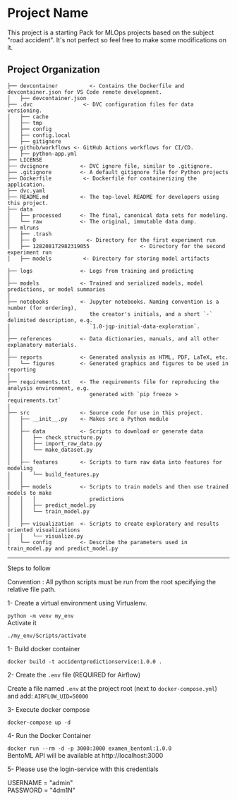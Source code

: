 Project Name
==============================

This project is a starting Pack for MLOps projects based on the subject "road accident". It's not perfect so feel free to make some modifications on it.

Project Organization
------------
    ├── devcontainer          <- Contains the Dockerfile and devcontainer.json for VS Code remote development.
    │   ├── devcontainer.json
    ├── .dvc                <- DVC configuration files for data versioning.
    │   ├── cache
    │   ├── tmp
    │   ├── config
    │   ├── config.local
    │   ├── gitignore
    ├── github/workflows <- GitHub Actions workflows for CI/CD.
    │   ├── python-app.yml 
    ├── LICENSE
    ├── dvcignore          <- DVC ignore file, similar to .gitignore.
    ├── .gitignore         <- A default gitignore file for Python projects
    ├── Dockerfile          <- Dockerfile for containerizing the application.
    ├── dvc.yaml 
    ├── README.md          <- The top-level README for developers using this project.
    ├── data
    │   ├── processed      <- The final, canonical data sets for modeling.
    │   └── raw            <- The original, immutable data dump.
    ├── mlruns
    │   ├── .trash
    │   ├── 0                <- Directory for the first experiment run
    │   ├── 128208172982319055                <- Directory for the second experiment run
    │   ├── models          <- Directory for storing model artifacts

    ├── logs               <- Logs from training and predicting
    │
    ├── models             <- Trained and serialized models, model predictions, or model summaries
    │
    ├── notebooks          <- Jupyter notebooks. Naming convention is a number (for ordering),
    │                         the creator's initials, and a short `-` delimited description, e.g.
    │                         `1.0-jqp-initial-data-exploration`.
    │
    ├── references         <- Data dictionaries, manuals, and all other explanatory materials.
    │
    ├── reports            <- Generated analysis as HTML, PDF, LaTeX, etc.
    │   └── figures        <- Generated graphics and figures to be used in reporting
    │
    ├── requirements.txt   <- The requirements file for reproducing the analysis environment, e.g.
    │                         generated with `pip freeze > requirements.txt`
    │
    ├── src                <- Source code for use in this project.
    │   ├── __init__.py    <- Makes src a Python module
    │   │
    │   ├── data           <- Scripts to download or generate data
    │   │   ├── check_structure.py    
    │   │   ├── import_raw_data.py 
    │   │   └── make_dataset.py
    │   │
    │   ├── features       <- Scripts to turn raw data into features for modeling
    │   │   └── build_features.py
    │   │
    │   ├── models         <- Scripts to train models and then use trained models to make
    │   │   │                 predictions
    │   │   ├── predict_model.py
    │   │   └── train_model.py
    │   │
    │   ├── visualization  <- Scripts to create exploratory and results oriented visualizations
    │   │   └── visualize.py
    │   └── config         <- Describe the parameters used in train_model.py and predict_model.py

---------

Steps to follow

Convention : All python scripts must be run from the root specifying the relative file path.

1- Create a virtual environment using Virtualenv.

`python -m venv my_env`  
Activate it

`./my_env/Scripts/activate`

1- Build docker container

`docker build -t accidentpredictionservice:1.0.0 .`

2- Create the `.env` file (REQUIRED for Airflow)

Create a file named `.env` at the project root (next to `docker-compose.yml`) and add: `AIRFLOW_UID=50000`

3- Execute docker compose

`docker-compose up -d`

4- Run the Docker Container

`docker run --rm -d -p 3000:3000 examen_bentoml:1.0.0`  
BentoML API will be available at http://localhost:3000

5- Please use the login-service with this credentials

USERNAME = "admin"  
PASSWORD = "4dm1N"

